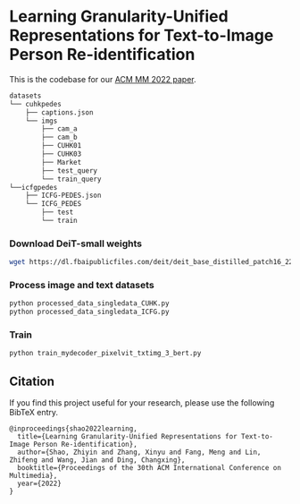 # Learning Granularity-Unified Representations for Text-to-Image Person Re-identification

This is the codebase for our [ACM MM 2022 paper](https://arxiv.org/abs/2207.07802).
```bash
datasets
└── cuhkpedes
    ├── captions.json
    └── imgs
        ├── cam_a
        ├── cam_b
        ├── CUHK01
        ├── CUHK03
        ├── Market
        ├── test_query
        └── train_query
└──icfgpedes
    ├── ICFG-PEDES.json
    └── ICFG_PEDES
        ├── test
        └── train

```

### Download DeiT-small weights
```bash
wget https://dl.fbaipublicfiles.com/deit/deit_base_distilled_patch16_224-df68dfff.pth
```
### Process image and text datasets
```bash
python processed_data_singledata_CUHK.py
python processed_data_singledata_ICFG.py
```


### Train
```bash
python train_mydecoder_pixelvit_txtimg_3_bert.py
```

## Citation
If you find this project useful for your research, please use the following BibTeX entry.
```
@inproceedings{shao2022learning,
  title={Learning Granularity-Unified Representations for Text-to-Image Person Re-identification},
  author={Shao, Zhiyin and Zhang, Xinyu and Fang, Meng and Lin, Zhifeng and Wang, Jian and Ding, Changxing},
  booktitle={Proceedings of the 30th ACM International Conference on Multimedia},
  year={2022}
}
```
